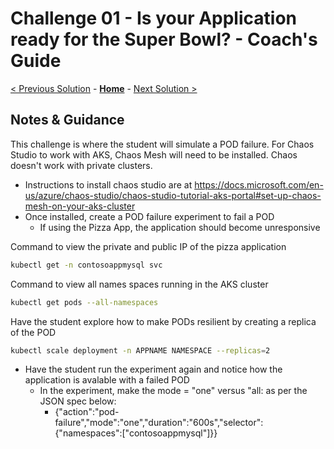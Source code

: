 # Challenge 01 - Is your Application ready for the Super Bowl? - Coach's Guide 

[< Previous Solution](./Solution-00.md) - **[Home](./README.md)** - [Next Solution >](./Solution-02.md)

## Notes & Guidance

This challenge is where the student will simulate a POD failure. For Chaos Studio to work with AKS, Chaos Mesh will need to be installed.
Chaos doesn't work with private clusters. 

- Instructions to install chaos studio are at https://docs.microsoft.com/en-us/azure/chaos-studio/chaos-studio-tutorial-aks-portal#set-up-chaos-mesh-on-your-aks-cluster
- Once installed, create a POD failure experiment to fail a POD
    - If using the Pizza App, the application should become unresponsive 


Command to view the private and public IP of the pizza application 

```bash
kubectl get -n contosoappmysql svc

```

Command to view all names spaces running in the AKS cluster

```bash
kubectl get pods --all-namespaces

```
Have the student explore how to make PODs resilient by creating a replica of the POD

```bash
kubectl scale deployment -n APPNAME NAMESPACE --replicas=2
```
- Have the student run the experiment again and notice how the application is avalable with a failed POD
  - In the experiment, make the mode = "one" versus "all: as per the JSON spec below:
     - {"action":"pod-failure","mode":"one","duration":"600s","selector":{"namespaces":["contosoappmysql"]}}

